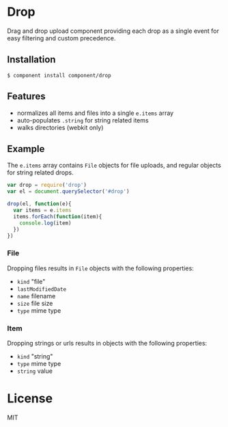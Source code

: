 # Drop

  Drag and drop upload component providing each
  drop as a single event for easy filtering and custom
  precedence.

## Installation

    $ component install component/drop

## Features

  - normalizes all items and files into a single `e.items` array
  - auto-populates `.string` for string related items
  - walks directories (webkit only)

## Example

  The `e.items` array contains `File` objects for file uploads,
  and regular objects for string related drops.

```js
var drop = require('drop')
var el = document.querySelector('#drop')

drop(el, function(e){
  var items = e.items
  items.forEach(function(item){
    console.log(item)
  })
})
```

### File

  Dropping files results in `File` objects with the following properties:

  - `kind` "file"
  - `lastModifiedDate`
  - `name` filename
  - `size` file size
  - `type` mime type

### Item

  Dropping strings or urls results in objects with the following properties:

  - `kind` "string"
  - `type` mime type
  - `string` value

# License

  MIT

